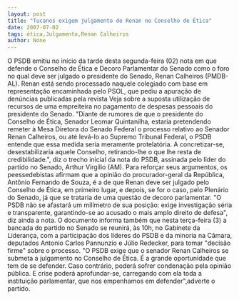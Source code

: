 ```yaml
---
layout: post
title: "Tucanos exigem julgamento de Renan no Conselho de Ética"
date: 2007-07-02
tags: ética,Julgamento,Renan Calheiros
author: None
---
```

O PSDB emitiu no in&iacute;cio da tarde desta segunda-feira (02) nota em que defende o Conselho de &Eacute;tica e Decoro Parlamentar do Senado como o foro no qual deve ser julgado o presidente do Senado, Renan Calheiros (PMDB-AL). Renan est&aacute; sendo processado naquele colegiado com base em representa&ccedil;&atilde;o encaminhada pelo PSOL, que pediu a apura&ccedil;&atilde;o de den&uacute;ncias publicadas pela revista Veja sobre a suposta utiliza&ccedil;&atilde;o de recursos de uma empreiteira no pagamento de despesas pessoais do presidente do Senado.
&quot;Diante de rumores de que o presidente do Conselho de &Eacute;tica, Senador Leomar Quintanilha, estaria pretendendo remeter &agrave; Mesa Diretora do Senado Federal o processo relativo ao Senador Renan Calheiros, ou at&eacute; lev&aacute;-lo ao Supremo Tribunal Federal, o PSDB entende que essa medida seria meramente protelat&oacute;ria. A concretizar-se, desestabilizaria aquele Conselho, retirando-lhe o que lhe resta de credibilidade.&quot;, diz o trecho inicial da nota do PSDB, assinada pelo l&iacute;der do partido no Senado, Arthur Virg&iacute;lio (AM).
Para refor&ccedil;ar seus argumentos, os peessedebistas afirmam que a opini&atilde;o do procurador-geral da Rep&uacute;blica, Ant&ocirc;nio Fernando de Souza, &eacute; a de que Renan deve ser julgado pelo Conselho de &Eacute;tica, em primeiro lugar, e depois, se for o caso, pelo Plen&aacute;rio do Senado, j&aacute; que se trataria de uma quest&atilde;o de decoro parlamentar. &quot;O PSDB n&atilde;o se afastar&aacute; um mil&iacute;metro de sua posi&ccedil;&atilde;o: exige investiga&ccedil;&atilde;o s&eacute;ria e transparente, garantindo-se ao acusado o mais amplo direito de defesa&quot;, diz ainda a nota.
O documento informa tamb&eacute;m que nesta ter&ccedil;a-feira (3) a bancada do partido no Senado se reunir&aacute;, &agrave;s 10h, no Gabinete da Lideran&ccedil;a, com a participa&ccedil;&atilde;o dos l&iacute;deres do PSDB e da minoria na C&acirc;mara, deputados Antonio Carlos Pannunzio e J&uacute;lio Redecker, para tomar &quot;decis&atilde;o firme&quot; sobre o processo. &quot;O PSDB exige que o senador Renan Calheiros se submeta a julgamento no Conselho de &Eacute;tica. &Eacute; a grande oportunidade que tem de se defender. Caso contr&aacute;rio, poder&aacute; sofrer condena&ccedil;&atilde;o pela opini&atilde;o p&uacute;blica. E crise poder&aacute; aprofundar-se, carregando com ela toda a institui&ccedil;&atilde;o parlamentar, que nos empenhamos em defender&quot;,adverte o partido. 
&nbsp; 